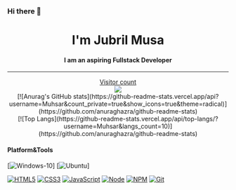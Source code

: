### Hi there 👋
<h1 align="center"> I'm <span style="font-weight: bold;"> Jubril Musa </span> </h1>
<h4 align="center"> I am an aspiring Fullstack Developer </h4>
<hr/>
<a href="https://profile-counter.glitch.me/Muhsar/count.svg"><p align="center"> Visitor count<br> <img src="https://profile-counter.glitch.me/Muhsar/count.svg" /></a>
<br/>
[![Anurag's GitHub stats](https://github-readme-stats.vercel.app/api?username=Muhsar&count_private=true&show_icons=true&theme=radical)](https://github.com/anuraghazra/github-readme-stats)
<br/>
[![Top Langs](https://github-readme-stats.vercel.app/api/top-langs/?username=Muhsar&langs_count=10)](https://github.com/anuraghazra/github-readme-stats)

#### Platform&Tools
[![Windows-10](https://img.shields.io/badge/Windows-10-2376bc?style=flat-square&logo=windows&logoColor=ffffff)]
[![Ubuntu](https://img.shields.io/ubuntu/v/Ubuntu/Ubuntu%2020.04.1%20LTS%20(Focal%20Fossa)?logo=ubuntu)]
<!-- <img alt="Ubuntu package" src="https://img.shields.io/ubuntu/v/Ubuntu/Ubuntu%2020.04.1%20LTS%20(Focal%20Fossa)?logo=ubuntu"> -->
[![HTML5](https://img.shields.io/badge/-HTML5-E34F26?style=flat-square&logo=html5&logoColor=white)](https://html.spec.whatwg.org/)
[![CSS3](https://img.shields.io/badge/-CSS3-1572B6?style=flat-square&logo=css3&logoColor=white)](https://www.w3.org/Style/CSS/)
[![JavaScript](https://img.shields.io/badge/-JavaScript-FF9800?style=flat-square&logo=javascript&logoColor=white)](https://www.ecma-international.org/)
[![Node](https://img.shields.io/badge/-Node.js-43853d?style=flat-square&logo=node.js&logoColor=ffffff)](https://nodejs.org/)
[![NPM](https://img.shields.io/badge/-NPM-cb3837?style=flat-square&logo=npm&logoColor=white)](https://npmjs.com/)
[![Git](https://img.shields.io/badge/-Git-f05032?style=flat-square&logo=git&logoColor=white)](https://git-scm.com/)
<!--
**Muhsar/Muhsar** is a ✨ _special_ ✨ repository because its `README.md` (this file) appears on your GitHub profile.

Here are some ideas to get you started:

- 🔭 I’m currently working on ...
- 🌱 I’m currently learning ...
- 👯 I’m looking to collaborate on ...
- 🤔 I’m looking for help with ...
- 💬 Ask me about ...
- 📫 How to reach me: ...
- 😄 Pronouns: ...
- ⚡ Fun fact: ...
-->
